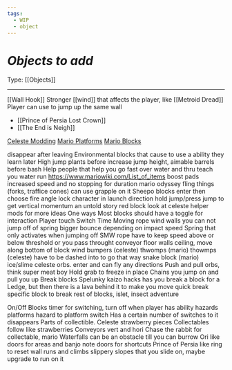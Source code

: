 ```yaml
---
tags:
  - WIP
  - object
---
```

# _Objects to add_

Type: [[Objects]]

----

[[Wall Hook]]
Stronger [[wind]] that affects the player, like [[Metroid Dread]]
Player can use to jump up the same wall
* [[Prince of Persia Lost Crown]]
* [[The End is Neigh]]

[Celeste Modding](https://gamebanana.com/mods/cats/5081?)
[Mario Platforms](https://www.mariowiki.com/Category:Platforms)
[Mario Blocks](https://www.mariowiki.com/Category:Blocks)

disappear after leaving
Environmental blocks that cause to use a ability they learn later
	High jump plants before increase jump height, aimable barrels before bash
	Help people that help you go fast over water and thru teach you water run
https://www.mariowiki.com/List_of_items
boost pads
	increased speed and no stopping for duration
mario odyssey fling things (forks, traffice cones)
	can use grapple on it
Sheepo blocks
	enter then choose fire angle
	lock character in launch direction
hold jump/press jump to get vertical momentum
	an untold story red block
look at celeste helper mods for more ideas
One ways
Most blocks should have a toggle for interaction
	Player touch
	Switch
	Time
Moving rope
wind
walls you can not jump off of
spring
	bigger bounce depending on impact speed
	Spring that only activates when jumping off
SMW rope
	have to keep speed above or below threshold or you pass throught
conveyor
	floor
	walls
	ceiling, move along bottom of block
wind
bumpers (celeste)
thwomps (mario)
thowmps (celeste) have to be dashed into to go that way
snake block (mario)
ice/slime
celeste orbs. enter and can fly any directions
Push and pull orbs, think super meat boy
Hold grab to freeze in place
Chains you jump on and pull you up
Break blocks 
	Spelunky kaizo hacks has you break a block for a Ledge, but then there is a lava behind it to make you move quick
	break specific block to break rest of blocks, islet, insect adventure

On/Off Blocks
	timer for switching, turn off when player has ability
	hazards
	platforms
	hazard to platform switch
	Has a certain number of switches to it disappears
Parts of collectible. Celeste strawberry pieces
Collectables follow like strawberries
Conveyors vert and hori
Chase the rabbit for collectable, mario
Waterfalls can be an obstacle till you can burrow
Ori like doors for areas and banjo note doors for shortcuts 
Prince of Persia like ring to reset wall runs and climbs
slippery slopes that you slide on, maybe upgrade to run on it